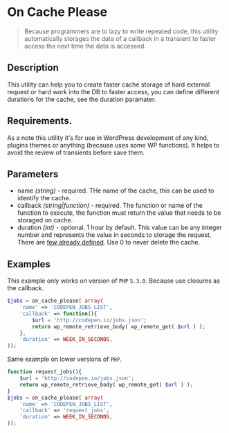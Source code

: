 # On Cache Please

> Because programmers are to lazy to write repeated code, this
 utility automatically storages the data of a callback in a transient to
faster access the next time the data is accessed. 

## Description

This utility can help you to create faster cache storage of hard
external request or hard work into the DB to faster access, you can
define different durations for the cache, see the duration paramater.

## Requirements.

As a note this utility it's for use in WordPress development of any
kind, plugins themes or anything (because uses some WP functions). It
helps to avoid the review of transients before save them. 

## Parameters

- name *(string)* - required. THe name of the cache, this can be used to identify
  the cache.
- callback *(string|function)* - required. The function or name of the
  function to execute, the function must return the value that needs to
be storaged on cache.
- duration *(int)* - optional. 1 hour by default. This value can be any
  integer number and represents the value in seconds to storage the
request. There are [few already defined](https://codex.wordpress.org/Transients_API#Using_Time_Constants). Use 0 
to never delete the cache.

## Examples

This example only works on version of `PHP` `5.3.0`. Because use closures
as the callback.

```php
$jobs = on_cache_please( array(
	'name' => 'CODEPEN_JOBS_LIST',
	'callback' => function(){
		$url = 'http://codepen.io/jobs.json';
		return wp_remote_retrieve_body( wp_remote_get( $url ) );
	},
    'duration' => WEEK_IN_SECONDS,
));
```

Same example on lower versions of `PHP`.

```php
function request_jobs(){
    $url = 'http://codepen.io/jobs.json';
    return wp_remote_retrieve_body( wp_remote_get( $url ) );
}
$jobs = on_cache_please( array(
	'name' => 'CODEPEN_JOBS_LIST',
	'callback' => 'request_jobs',
    'duration' => WEEK_IN_SECONDS,
));
```

